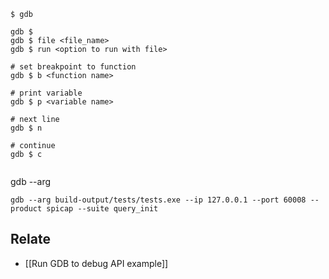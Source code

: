 ```
$ gdb

gdb $
gdb $ file <file_name>
gdb $ run <option to run with file>

# set breakpoint to function
gdb $ b <function name>

# print variable
gdb $ p <variable name>

# next line
gdb $ n

# continue
gdb $ c


```

gdb --arg
```
gdb --arg build-output/tests/tests.exe --ip 127.0.0.1 --port 60008 --product spicap --suite query_init
```

## Relate
- [[Run GDB to debug API example]]